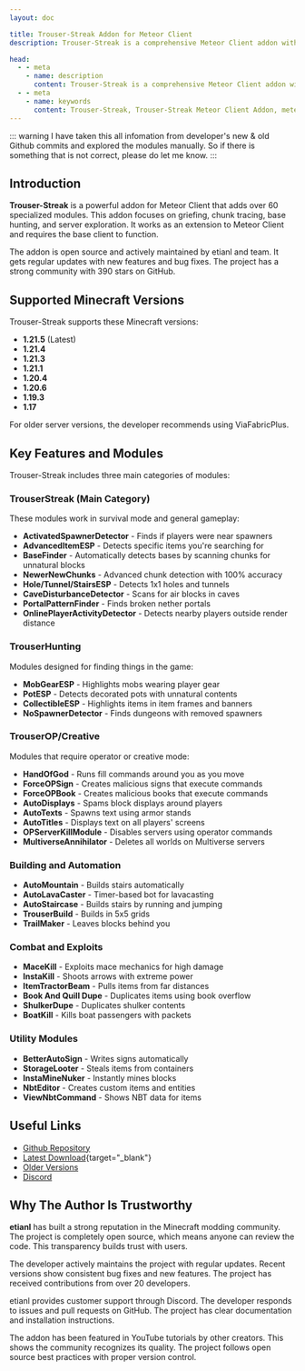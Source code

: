 ```yaml
---
layout: doc

title: Trouser-Streak Addon for Meteor Client
description: Trouser-Streak is a comprehensive Meteor Client addon with 60+ modules for griefing, base hunting, and chunk tracing in Minecraft.

head:
  - - meta
    - name: description
      content: Trouser-Streak is a comprehensive Meteor Client addon with 60+ modules for griefing, base hunting, and chunk tracing in Minecraft.
  - - meta
    - name: keywords
      content: Trouser-Streak, Trouser-Streak Meteor Client Addon, meteor client, meteor client addon, minecraft mods
---
```

::: warning
I have taken this all infomation from developer's new & old Github commits and explored the modules manually. So if there is something that is not correct, please do let me know.
:::

## Introduction

**Trouser-Streak** is a powerful addon for Meteor Client that adds over 60 specialized modules. This addon focuses on griefing, chunk tracing, base hunting, and server exploration. It works as an extension to Meteor Client and requires the base client to function.

The addon is open source and actively maintained by etianl and team. It gets regular updates with new features and bug fixes. The project has a strong community with 390 stars on GitHub.

## Supported Minecraft Versions

Trouser-Streak supports these Minecraft versions:

- **1.21.5** (Latest)
- **1.21.4**
- **1.21.3**
- **1.21.1**
- **1.20.4**
- **1.20.6**
- **1.19.3**
- **1.17**

For older server versions, the developer recommends using ViaFabricPlus.

## Key Features and Modules

Trouser-Streak includes three main categories of modules:

### TrouserStreak (Main Category)

These modules work in survival mode and general gameplay:

- **ActivatedSpawnerDetector** - Finds if players were near spawners
- **AdvancedItemESP** - Detects specific items you're searching for
- **BaseFinder** - Automatically detects bases by scanning chunks for unnatural blocks
- **NewerNewChunks** - Advanced chunk detection with 100% accuracy
- **Hole/Tunnel/StairsESP** - Detects 1x1 holes and tunnels
- **CaveDisturbanceDetector** - Scans for air blocks in caves
- **PortalPatternFinder** - Finds broken nether portals
- **OnlinePlayerActivityDetector** - Detects nearby players outside render distance

### TrouserHunting

Modules designed for finding things in the game:

- **MobGearESP** - Highlights mobs wearing player gear
- **PotESP** - Detects decorated pots with unnatural contents
- **CollectibleESP** - Highlights items in item frames and banners
- **NoSpawnerDetector** - Finds dungeons with removed spawners

### TrouserOP/Creative

Modules that require operator or creative mode:

- **HandOfGod** - Runs fill commands around you as you move
- **ForceOPSign** - Creates malicious signs that execute commands
- **ForceOPBook** - Creates malicious books that execute commands
- **AutoDisplays** - Spams block displays around players
- **AutoTexts** - Spawns text using armor stands
- **AutoTitles** - Displays text on all players' screens
- **OPServerKillModule** - Disables servers using operator commands
- **MultiverseAnnihilator** - Deletes all worlds on Multiverse servers

### Building and Automation

- **AutoMountain** - Builds stairs automatically
- **AutoLavaCaster** - Timer-based bot for lavacasting
- **AutoStaircase** - Builds stairs by running and jumping
- **TrouserBuild** - Builds in 5x5 grids
- **TrailMaker** - Leaves blocks behind you

### Combat and Exploits

- **MaceKill** - Exploits mace mechanics for high damage
- **InstaKill** - Shoots arrows with extreme power
- **ItemTractorBeam** - Pulls items from far distances
- **Book And Quill Dupe** - Duplicates items using book overflow
- **ShulkerDupe** - Duplicates shulker contents
- **BoatKill** - Kills boat passengers with packets

### Utility Modules

- **BetterAutoSign** - Writes signs automatically
- **StorageLooter** - Steals items from containers
- **InstaMineNuker** - Instantly mines blocks
- **NbtEditor** - Creates custom items and entities
- **ViewNbtCommand** - Shows NBT data for items

## Useful Links

* [Github Repository](https://github.com/etianl/Trouser-Streak)
* [Latest Download](/en/download/?etianl/Trouser-Streak){target="_blank"}
* [Older Versions](https://github.com/etianl/Trouser-Streak/tags)
* [Discord](https://discord.gg/3RUjaRzdKv)

## Why The Author Is Trustworthy

**etianl** has built a strong reputation in the Minecraft modding community. The project is completely open source, which means anyone can review the code. This transparency builds trust with users.

The developer actively maintains the project with regular updates. Recent versions show consistent bug fixes and new features. The project has received contributions from over 20 developers.

etianl provides customer support through Discord. The developer responds to issues and pull requests on GitHub. The project has clear documentation and installation instructions.

The addon has been featured in YouTube tutorials by other creators. This shows the community recognizes its quality. The project follows open source best practices with proper version control.
